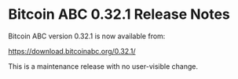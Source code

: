 # Bitcoin ABC 0.32.1 Release Notes

Bitcoin ABC version 0.32.1 is now available from:

  <https://download.bitcoinabc.org/0.32.1/>

This is a maintenance release with no user-visible change.
